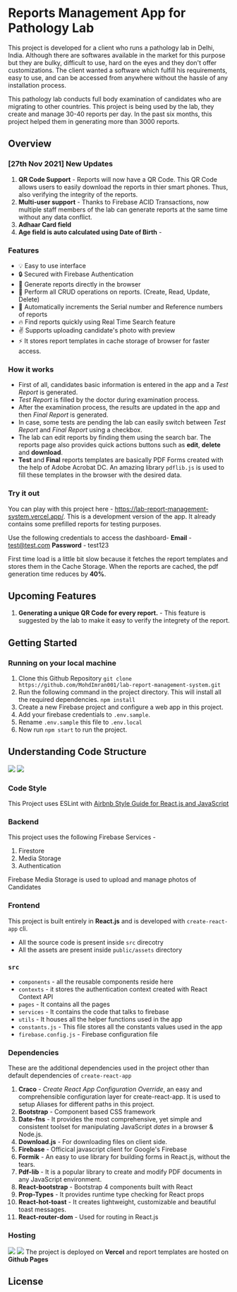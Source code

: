 # Reports Management App for Pathology Lab

This project is developed for a client who runs a pathology lab in Delhi, India. Although there are softwares available in the market for this purpose but they are bulky, difficult to use, hard on the eyes and they don't offer customizations. The client wanted a software which fulfill his requirements, easy to use, and can be accessed from anywhere without the hassle of any installation process.

This pathology lab conducts full body examination of candidates who are migrating to other countries.
This project is being used by the lab, they create and manage 30-40 reports per day. In the past six months, this project helped them in generating more than 3000 reports.

## Overview

### [27th Nov 2021] New Updates
1. **QR Code Support** - Reports will now have a QR Code. This QR Code allows users to easily download the reports in thier smart phones. Thus, also verifying the integrity of the reports.
2. **Multi-user support** - Thanks to Firebase ACID Transactions, now multiple staff members of the lab can generate reports at the same time without any data conflict.
3. **Adhaar Card field** 
4. **Age field is auto calculated using Date of Birth** -

### Features

- :bulb: Easy to use interface
- :lock: Secured with Firebase Authentication
- :star2: Generate reports directly in the browser
- :rocket: Perform all CRUD operations on reports. (Create, Read, Update, Delete)
- :pencil: Automatically increments the Serial number and Reference numbers of reports
- :fire: Find reports quickly using Real Time Search feature
- :v: Supports uploading candidate's photo with preview
- :zap: It stores report templates in cache storage of browser for faster access.

### How it works

- First of all, candidates basic information is entered in the app and a _Test Report_ is generated.
- _Test Report_ is filled by the doctor during examination process.
- After the examination process, the results are updated in the app and then _Final Report_ is generated.
- In case, some tests are pending the lab can easily switch between _Test Report_ and _Final Report_ using a checkbox.
- The lab can edit reports by finding them using the search bar. The reports page also provides quick actions buttons such as **edit**, **delete** and **download**.
- **Test** and **Final** reports templates are basically PDF Forms created with the help of Adobe Acrobat DC. An amazing library `pdflib.js` is used to fill these templates in the browser with the desired data.

### Try it out

You can play with this project here - https://lab-report-management-system.vercel.app/. This is a development version of the app. It already contains some prefilled reports for testing purposes.

Use the following credentials to access the dashboard-
**Email** - test@test.com
**Password** - test123

First time load is a little bit slow because it fetches the report templates and stores them in the Cache Storage. When the reports are cached, the pdf generation time reduces by **40%**.

## Upcoming Features

1.  **Generating a unique QR Code for every report.** - This feature is suggested by the lab to make it easy to verify the integrety of the report.

## Getting Started

### Running on your local machine

1. Clone this Github Repository
   `git clone https://github.com/MohdImran001/lab-report-management-system.git`
2. Run the following command in the project directory. This will install all the required dependencies.
   `npm install`
3. Create a new Firebase project and configure a web app in this project.
4. Add your firebase credentials to `.env.sample`.
5. Rename `.env.sample` this file to `.env.local`
6. Now run `npm start` to run the project.

## Understanding Code Structure

![](https://img.shields.io/badge/firebase-ffca28?style=for-the-badge&logo=firebase&logoColor=black) ![](https://img.shields.io/badge/React-20232A?style=for-the-badge&logo=react&logoColor=61DAFB)

### Code Style

This Project uses ESLint with [Airbnb Style Guide for React.js and JavaScript](https://airbnb.io/javascript/)

### Backend

This project uses the following Firebase Services -

1. Firestore
2. Media Storage
3. Authentication

Firebase Media Storage is used to upload and manage photos of Candidates

### Frontend

This project is built entirely in **React.js** and is developed with `create-react-app` cli.

- All the source code is present inside `src` direcotry
- All the assets are present inside `public/assets` directory

### `src`

- `components` - all the reusable components reside here
- `contexts` - it stores the authentication context created with React Context API
- `pages` - It contains all the pages
- `services` - It contains the code that talks to firebase
- `utils` - It houses all the helper functions used in the app
- `constants.js` - This file stores all the constants values used in the app
- `firebase.config.js` - Firebase configuration file

### Dependencies

These are the additional dependencies used in the project other than default dependencies of `create-react-app`

1. **Craco** - _Create React App Configuration Override_, an easy and comprehensible configuration layer for create-react-app. It is used to setup Aliases for different paths in this project.
2. **Bootstrap** - Component based CSS framework
3. **Date-fns** - It provides the most comprehensive, yet simple and consistent toolset for manipulating JavaScript _dates_ in a browser & Node.js.
4. **Download.js** - For downloading files on client side.
5. **Firebase** - Officical javascript client for Google's Firebase
6. **Formik** - An easy to use library for building forms in React.js, without the tears.
7. **Pdf-lib** - It is a popular library to create and modify PDF documents in any JavaScript environment.
8. **React-bootstrap** - Bootstrap 4 components built with React
9. **Prop-Types** - It provides runtime type checking for React props
10. **React-hot-toast** - It creates lightweight, customizable and beautiful toast messages.
11. **React-router-dom** - Used for routing in React.js

### Hosting

![](https://img.shields.io/badge/Vercel-000000?style=for-the-badge&logo=vercel&logoColor=white) ![](https://img.shields.io/badge/GitHub-100000?style=for-the-badge&logo=github&logoColor=white)
The project is deployed on **Vercel** and report templates are hosted on **Github Pages**

## License
